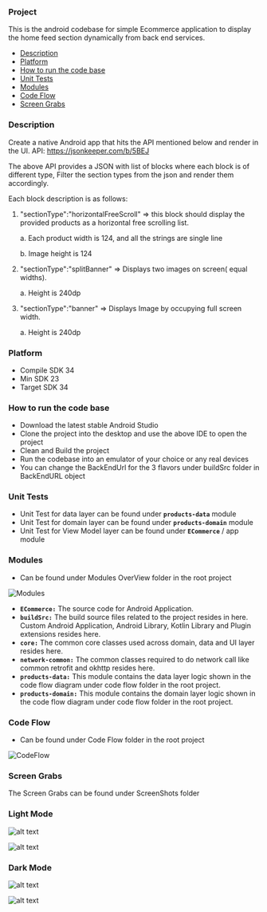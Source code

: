 ### Project

This is the android codebase for simple Ecommerce application to display the home feed section dynamically from back end services.

- [Description](#description)
- [Platform](#platform)
- [How to run the code base](#how-to-run-the-code-base)
- [Unit Tests](#unit-tests)
- [Modules](#modules)
- [Code Flow](#code-flow)
- [Screen Grabs](#screen-grabs)


### Description

Create a native Android app that hits the API mentioned below and render in the UI.
API: https://jsonkeeper.com/b/5BEJ

The above API provides a JSON with list of blocks where each block is of different type, Filter
the section types from the json and render them accordingly.

Each block description is as follows:

1. "sectionType":"horizontalFreeScroll" => this block should display the
   provided products as a horizontal free scrolling list.
   
   a. Each product width is 124, and all the strings are single line
   
   b. Image height is 124
   
3. "sectionType":"splitBanner" => Displays two images on screen( equal
   widths).
   
   a. Height is 240dp
   
5. "sectionType":"banner" => Displays Image by occupying full screen
   width.
   
   a. Height is 240dp


### Platform

- Compile SDK 34
- Min SDK 23
- Target SDK 34

### How to run the code base

- Download the latest stable Android Studio
- Clone the project into the desktop and use the above IDE to open the project
- Clean and Build the project
- Run the codebase into an emulator of your choice or any real devices
- You can change the BackEndUrl for the 3 flavors under buildSrc folder in BackEndURL object

### Unit Tests

- Unit Test for data layer can be found under **`products-data`** module
- Unit Test for domain layer can be found under **`products-domain`** module
- Unit Test for View Model layer can be found under **`ECommerce`** / app module

### Modules

- Can be found under Modules OverView folder in the root project

![Modules](https://github.com/GeorgePeterPandian/ECommerce/blob/main/Modules%20Overview/ModulesOverview.png)

- **`ECommerce:`** The source code for Android Application.
- **`buildSrc:`** The build source files related to the project resides in here. Custom Android
  Application, Android Library, Kotlin Library and Plugin extensions resides here.
- **`core:`** The common core classes used across domain, data and UI layer resides here.
- **`network-common:`** The common classes required to do network call like common retrofit and
  okhttp resides here.
- **`products-data:`** This module contains the data layer logic shown in the code flow diagram under
  code flow folder in the root project.
- **`products-domain:`** This module contains the domain layer logic shown in the code flow diagram
  under code flow folder in the root project.


### Code Flow

- Can be found under Code Flow folder in the root project

![CodeFlow](https://github.com/GeorgePeterPandian/ECommerce/blob/main/CodeFlow/Ecommerce.png)


### Screen Grabs

The Screen Grabs can be found under ScreenShots folder

###  Light Mode

![alt text](https://github.com/GeorgePeterPandian/ECommerce/blob/main/Screenshots/LightMode/Screenshot_20240923-093755.png)


![alt text](https://github.com/GeorgePeterPandian/ECommerce/blob/main/Screenshots/LightMode/Screenshot_20240923-093803.png)



### Dark Mode

![alt text](https://github.com/GeorgePeterPandian/ECommerce/blob/main/Screenshots/DarkMode/Screenshot_20240923-093721.png)


![alt text](https://github.com/GeorgePeterPandian/ECommerce/blob/main/Screenshots/DarkMode/Screenshot_20240923-093733.png)
